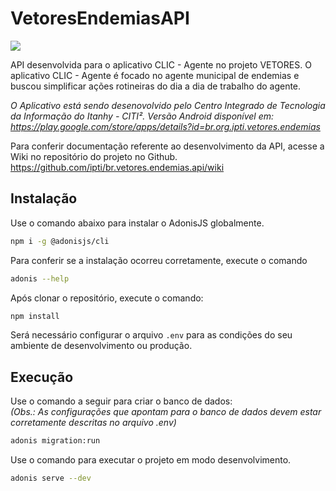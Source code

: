 # VetoresEndemiasAPI

<img src="https://img.shields.io/static/v1?label=ADONISJS&message=APIVetoresEndemias&color=<COLOR>&logo=ADONISJS&style=for-the-badge"/>

API desenvolvida para o aplicativo CLIC - Agente no projeto VETORES. O aplicativo CLIC - Agente é focado no agente municipal de endemias e buscou simplificar ações rotineiras do dia a dia de trabalho do agente. 

_O Aplicativo está sendo desenovolvido pelo Centro Integrado de Tecnologia da Informação do Itanhy - CITI². Versão Android disponível em: https://play.google.com/store/apps/details?id=br.org.ipti.vetores.endemias_

Para conferir documentação referente ao desenvolvimento da API, acesse a Wiki no repositório do projeto no Github. https://github.com/ipti/br.vetores.endemias.api/wiki


## Instalação 
Use o comando abaixo para instalar o AdonisJS globalmente.

```bash
npm i -g @adonisjs/cli
```
Para conferir se a instalação ocorreu corretamente, execute o comando 
```bash 
adonis --help
```
Após clonar o repositório,  execute o comando:
```bash
npm install
```

Será necessário configurar o arquivo `.env` para as condições do seu ambiente de desenvolvimento ou produção. 

## Execução
Use o comando a seguir para criar o banco de dados: <br>
*(Obs.: As configurações que apontam para o banco de dados devem estar corretamente descritas no arquivo .env)*
```bash
adonis migration:run
```

Use o comando para executar o projeto em modo desenvolvimento.
```bash
adonis serve --dev